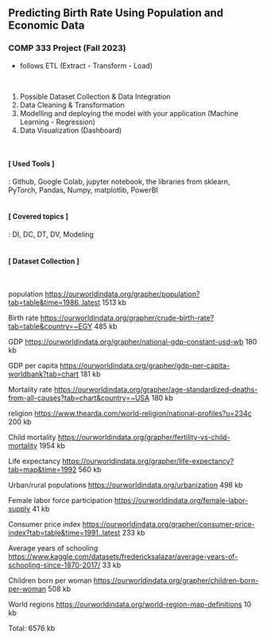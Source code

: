 ## Predicting Birth Rate Using Population and Economic Data

### COMP 333 Project (Fall 2023)
- follows ETL (Extract - Transform - Load)

<br>

1) Possible Dataset Collection & Data Integration
2) Data Cleaning & Transformation
3) Modelling and deploying the model with your application (Machine Learning - Regression) 
4) Data Visualization (Dashboard) 


<br>

<h4> [ Used Tools ] </h4>
: Github, Google Colab, jupyter notebook, the libraries from sklearn, PyTorch, Pandas, Numpy, matplotlib, PowerBI


<br>
<br>



<h4>[ Covered topics ]</h4>
: DI, DC, DT, DV, Modeling


<br>
<br> 


<h4>[ Dataset Collection ]</h4>
<br>

population
https://ourworldindata.org/grapher/population?tab=table&time=1986..latest
1513 kb
 
Birth rate
https://ourworldindata.org/grapher/crude-birth-rate?tab=table&country=~EGY
485 kb
 
GDP
https://ourworldindata.org/grapher/national-gdp-constant-usd-wb
180 kb
 
GDP per capita
https://ourworldindata.org/grapher/gdp-per-capita-worldbank?tab=chart
181 kb
 
Mortality rate
https://ourworldindata.org/grapher/age-standardized-deaths-from-all-causes?tab=chart&country=~USA
180 kb
 
religion
https://www.thearda.com/world-religion/national-profiles?u=234c
200 kb
 
Child mortality
https://ourworldindata.org/grapher/fertility-vs-child-mortality
1954 kb
 
Life expectancy
https://ourworldindata.org/grapher/life-expectancy?tab=map&time=1992
560 kb
 
Urban/rural populations
https://ourworldindata.org/urbanization
498 kb
 
Female labor force participation
https://ourworldindata.org/female-labor-supply
41 kb
 
Consumer price index
https://ourworldindata.org/grapher/consumer-price-index?tab=table&time=1991..latest
233 kb
 
Average years of schooling
https://www.kaggle.com/datasets/fredericksalazar/average-years-of-schooling-since-1870-2017/
33 kb
 
Children born per woman
https://ourworldindata.org/grapher/children-born-per-woman
508 kb

World regions
https://ourworldindata.org/world-region-map-definitions 
10 kb
 
Total: 6576 kb
